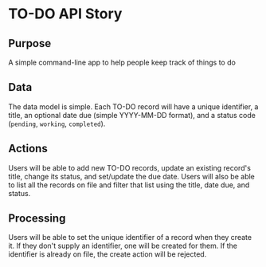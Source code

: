 # TO-DO API Story

## Purpose
A simple command-line app to help people keep track of things to do

## Data
The data model is simple. Each TO-DO record will have a unique identifier, a title, an optional date due (simple YYYY-MM-DD format), and a status code (`pending`, `working`, `completed`).

## Actions
Users will be able to add new TO-DO records, update an existing record's title, change its status, and set/update the due date. Users will also be able to list all the records on file and filter that list using the title, date due, and status.

## Processing
Users will be able to set the unique identifier of a record when they create it. If they don't supply an identifier, one will be created for them. If the identifier is already on file, the create action will be rejected. 
